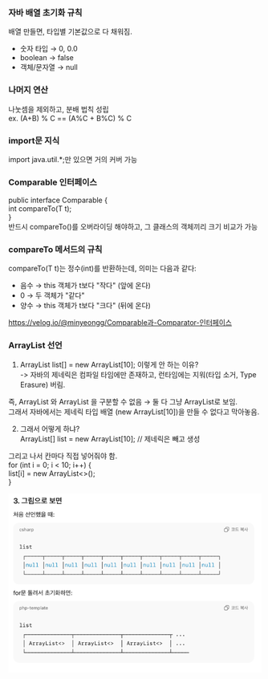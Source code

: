 ### 자바 배열 초기화 규칙
배열 만들면, 타입별 기본값으로 다 채워짐.
- 숫자 타입 → 0, 0.0
- boolean → false
- 객체/문자열 → null

### 나머지 연산
나눗셈을 제외하고, 분배 법칙 성립  
ex. (A+B) % C == (A%C + B%C) % C

### import문 지식
import java.util.*;만 있으면 거의 커버 가능

### Comparable 인터페이스
public interface Comparable<T> {  
    int compareTo(T t);  
}  
반드시 compareTo()를 오버라이딩 해야하고, 그 클래스의 객체끼리 크기 비교가 가능

### compareTo 메서드의 규칙
compareTo(T t)는 정수(int)를 반환하는데, 의미는 다음과 같다:  
- 음수 → this 객체가 t보다 "작다" (앞에 온다)
- 0 → 두 객체가 "같다"
- 양수 → this 객체가 t보다 "크다" (뒤에 온다)

https://velog.io/@minyeongg/Comparable과-Comparator-인터페이스

### ArrayList 선언
1. ArrayList<Edge> list[] = new ArrayList<Edge>[10]; 이렇게 안 하는 이유?  
-> 자바의 제네릭은 컴파일 타임에만 존재하고, 런타임에는 지워(타입 소거, Type Erasure) 버림.  

즉, ArrayList<Edge> 와 ArrayList<String> 을 구분할 수 없음 → 둘 다 그냥 ArrayList로 보임.  
그래서 자바에서는 제네릭 타입 배열 (new ArrayList<Edge>[10])을 만들 수 없다고 막아놓음.  

2. 그래서 어떻게 하냐?  
   ArrayList<Edge>[] list = new ArrayList[10]; // 제네릭은 빼고 생성  

그리고 나서 칸마다 직접 넣어줘야 함.  
   for (int i = 0; i < 10; i++) {  
      list[i] = new ArrayList<>();  
   }  

![img.png](img.png)